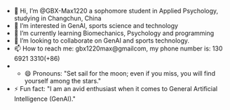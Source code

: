 - 👋 Hi, I’m @GBX-Max1220 a sophomore student in Applied Psychology, studying in Changchun, China
- 👀 I’m interested in GenAI, sports science and technology
- 🌱 I’m currently learning Biomechanics, Psychology and programming
- 💞️ I’m looking to collaborate on GenAI and sports technology.
- 📫 How to reach me: gbx1220max@gmailcom, my phone number is: 130 6921 3310(+86)
- - 😄 Pronouns: "Set sail for the moon; even if you miss, you will find yourself among the stars."
- ⚡ Fun fact: "I am an avid enthusiast when it comes to General Artificial Intelligence (GenAI)."

<!---
GBX-Max1220/GBX-Max1220 is a ✨ special ✨ repository because its `README.md` (this file) appears on your GitHub profile.
You can click the Preview link to take a look at your changes.
--->
